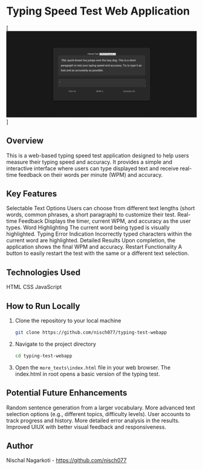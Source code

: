 # Typing Speed Test Web Application

[![Screenshot of the Application](Screenshot-webApp.png)]

## Overview

This is a web-based typing speed test application designed to help users measure their typing speed and accuracy. 
It provides a simple and interactive interface where users can type displayed text and receive real-time feedback on their words per minute (WPM) and accuracy.

## Key Features

 Selectable Text Options Users can choose from different text lengths (short words, common phrases, a short paragraph) to customize their test.
 Real-time Feedback Displays the timer, current WPM, and accuracy as the user types.
 Word Highlighting The current word being typed is visually highlighted.
 Typing Error Indication Incorrectly typed characters within the current word are highlighted.
 Detailed Results Upon completion, the application shows the final WPM and accuracy.
 Restart Functionality A button to easily restart the test with the same or a different text selection.

## Technologies Used

 HTML
 CSS
 JavaScript

## How to Run Locally

1.  Clone the repository to your local machine
    ```bash
    git clone https://github.com/nisch077/typing-test-webapp
    ```
2.  Navigate to the project directory
    ```bash
    cd typing-test-webapp
    ```
3.  Open the `more_texts\index.html` file in your web browser. The index.html in root opens a basic version of the typing test.

## Potential Future Enhancements

 Random sentence generation from a larger vocabulary.
 More advanced text selection options (e.g., different topics, difficulty levels).
 User accounts to track progress and history.
 More detailed error analysis in the results.
 Improved UIUX with better visual feedback and responsiveness.

## Author

Nischal Nagarkoti - https://github.com/nisch077
